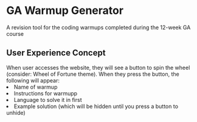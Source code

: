 <h1>GA Warmup Generator</h1>
A revision tool for the coding warmups completed during the 12-week GA course
<h2>User Experience Concept</h2>
When user accesses the website, they will see a button to spin the wheel (consider: Wheel of Fortune theme). When they press the button, the following will appear:
<li>Name of warmup</li>
<li>Instructions for warmupp</li>
<li>Language to solve it in first</li>
<li>Example solution (which will be hidden until you press a button to unhide)</li>